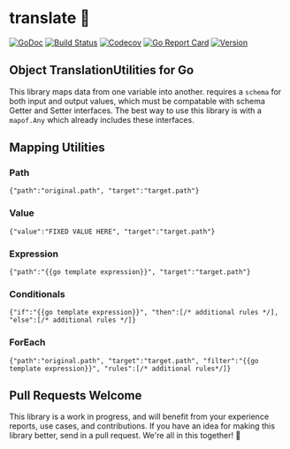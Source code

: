 # translate 🔗

[![GoDoc](https://img.shields.io/badge/go-documentation-blue.svg?style=flat-square)](http://pkg.go.dev/github.com/benpate/rosetta/translate)
[![Build Status](https://img.shields.io/github/actions/workflow/status/benpate/rosetta/go.yml?branch=main&style=flat-square)](https://github.com/benpate/rosetta/actions/workflows/go.yml)
[![Codecov](https://img.shields.io/codecov/c/github/benpate/rosetta/translate.svg?style=flat-square)](https://codecov.io/gh/benpate/rosetta/translate)
[![Go Report Card](https://goreportcard.com/badge/github.com/benpate/rosetta?style=flat-square)](https://goreportcard.com/report/github.com/benpate/rosetta)
[![Version](https://img.shields.io/github/v/release/benpate/rosetta?include_prereleases&style=flat-square&color=brightgreen)](https://github.com/benpate/rosetta/releases)

## Object TranslationUtilities for Go

This library maps data from one variable into another.  requires a `schema` for both input and output values, which must be compatable with schema Getter and Setter interfaces.  The best way to use this library is with a `mapof.Any` which already includes these interfaces.


## Mapping Utilities


### Path

`{"path":"original.path", "target":"target.path"}`

### Value

`{"value":"FIXED VALUE HERE", "target":"target.path"}`

### Expression

`{"path":"{{go template expression}}", "target":"target.path"}`

### Conditionals

`{"if":"{{go template expression}}", "then":[/* additional rules */], "else":[/* additional rules */]}`

### ForEach

`{"path":"original.path", "target":"target.path", "filter":"{{go template expression}}", "rules":[/* additional rules*/]}`

## Pull Requests Welcome

This library is a work in progress, and will benefit from your experience reports, use cases, and contributions.  If you have an idea for making this library better, send in a pull request.  We're all in this together! 🔗
